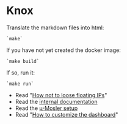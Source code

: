 # Knox

Translate the markdown files into html:

	`make`

If you have not yet created the docker image:

	`make build`

If so, run it:

	`make run`

* Read "[How not to loose floating IPs](http://localhost/#docs)"
* Read the [internal documentation](http://localhost/#internal)
* Read the [µ-Mosler setup](http://localhost/#micrmosler)
* Read "[How to customize the dashboard](http://localhost/#dashboard)"
